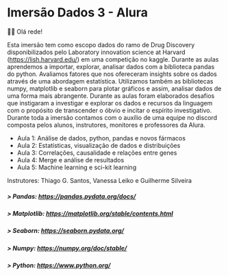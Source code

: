 # Imersão Dados 3 - Alura
👩‍💻  Olá rede!

Esta imersão tem como escopo dados do ramo de Drug Discovery disponibilizados pelo Laboratory innovation science at Harvard (https://lish.harvard.edu/) em uma competição no kaggle. Durante as aulas aprendemos a importar, explorar, analisar dados com a biblioteca pandas do python. Avaliamos fatores que nos ofereceram insights sobre os dados através de uma abordagem estatística. Utilizamos também as bibliotecas numpy, matplotlib e seaborn para plotar gráficos e assim, analisar dados de uma forma mais abrangente. Durante as aulas foram elaborados desafios que instigaram a investigar e explorar os dados e recursos da linguagem com o propósito de transcender o óbvio e incitar o espírito investigativo. Durante toda a imersão contamos com o auxílio de uma equipe no discord composta pelos alunos, instrutores, monitores e professores da Alura.

- Aula 1: Análise de dados, python, pandas e novos fármacos
- Aula 2: Estatísticas, visualização de dados e distribuições
- Aula 3: Correlações, causalidade e relações entre genes
- Aula 4: Merge e análise de resultados
- Aula 5: Machine learning e sci-kit learning

Instrutores: Thiago G. Santos, Vanessa Leiko e Guilherme Silveira

##### > Pandas: https://pandas.pydata.org/docs/
##### > Matplotlib: https://matplotlib.org/stable/contents.html
##### > Seaborn: https://seaborn.pydata.org/
##### > Numpy: https://numpy.org/doc/stable/
##### > Python: https://www.python.org/

